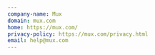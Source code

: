 ```yaml
---
company-name: Mux
domain: mux.com
home: https://mux.com/
privacy-policy: https://mux.com/privacy.html
email: help@mux.com
---
```




